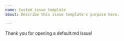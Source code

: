 ```yaml
---
name: Custom issue template
about: Describe this issue template's purpose here.

---
```


Thank you for opening a default.md issue!
